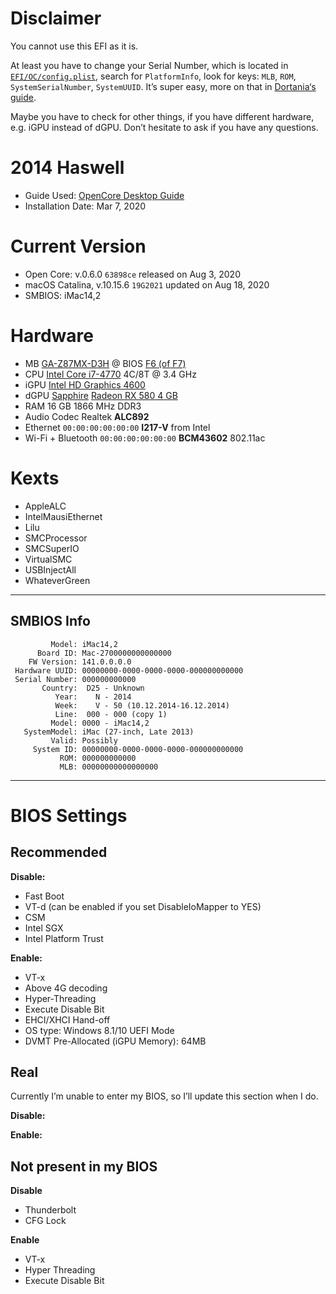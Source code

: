 # Disclaimer

You cannot use this EFI as it is. 

At least you have to change your Serial Number, which is located in [`EFI/OC/config.plist`](https://github.com/walteweiss/Hackintosh-GA-Z87MX-D3H/blob/master/EFI/OC/config.plist), search for `PlatformInfo`, look for keys: `MLB`, `ROM`, `SystemSerialNumber`, `SystemUUID`. It’s super easy, more on that in [Dortania‘s guide](https://dortania.github.io/OpenCore-Post-Install/universal/iservices.html).

Maybe you have to check for other things, if you have different hardware, e.g. iGPU instead of dGPU. Don’t hesitate to ask if you have any questions.


# 2014 Haswell

- Guide Used: [OpenCore Desktop Guide](https://dortania.github.io/OpenCore-Desktop-Guide/)
- Installation Date: Mar 7, 2020

# Current Version

- Open Core: v.0.6.0 `63898ce` released on Aug 3, 2020
- macOS Catalina, v.10.15.6 `19G2021` updated on Aug 18, 2020
- SMBIOS: iMac14,2

# Hardware

- MB [GA-Z87MX-D3H](Extra/Specification-GA-Z87MX-D3H.md) @ BIOS [F6 (of F7)](https://www.gigabyte.com/Motherboard/GA-Z87MX-D3H-rev-1x/support#support-dl-bios)
- CPU [Intel Core i7-4770](https://ark.intel.com/content/www/us/en/ark/products/75122/intel-core-i7-4770-processor-8m-cache-up-to-3-90-ghz.html) 4C/8T @ 3.4 GHz
- iGPU [Intel HD Graphics 4600](https://downloadcenter.intel.com/product/81496/Intel-HD-Graphics-4600)
- dGPU [Sapphire](https://www.sapphiretech.com/en/consumer/nitro-rx-580-4g-g5) [Radeon RX 580 4 GB](https://www.amd.com/en/products/graphics/radeon-rx-580)
- RAM 16 GB 1866 MHz DDR3
- Audio Codec Realtek **ALC892**
- Ethernet `00:00:00:00:00:00` **I217-V** from Intel 
- Wi-Fi + Bluetooth `00:00:00:00:00:00`  **BCM43602** 802.11ac


# Kexts

- AppleALC
- IntelMausiEthernet
- Lilu
- SMCProcessor
- SMCSuperIO
- VirtualSMC
- USBInjectAll
- WhateverGreen

---

## SMBIOS Info

```
         Model: iMac14,2
      Board ID: Mac-2700000000000000
    FW Version: 141.0.0.0.0
 Hardware UUID: 00000000-0000-0000-0000-000000000000
 Serial Number: 000000000000
       Country:  D25 - Unknown
          Year:    N - 2014
          Week:    V - 50 (10.12.2014-16.12.2014)
          Line:  000 - 000 (copy 1)
         Model: 0000 - iMac14,2
   SystemModel: iMac (27-inch, Late 2013)
         Valid: Possibly
     System ID: 00000000-0000-0000-0000-000000000000
           ROM: 000000000000
           MLB: 00000000000000000
```

---

# BIOS Settings

## Recommended

**Disable:**

- Fast Boot
- VT-d (can be enabled if you set DisableIoMapper to YES)
- CSM
- Intel SGX
- Intel Platform Trust

**Enable:**

- VT-x
- Above 4G decoding
- Hyper-Threading
- Execute Disable Bit
- EHCI/XHCI Hand-off
- OS type: Windows 8.1/10 UEFI Mode
- DVMT Pre-Allocated (iGPU Memory): 64MB

## Real

Currently I’m unable to enter my BIOS, so I’ll update this section when I do.

**Disable:**


**Enable:**


## Not present in my BIOS

**Disable**

- Thunderbolt
- CFG Lock

**Enable**

- VT-x
- Hyper Threading
- Execute Disable Bit
